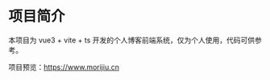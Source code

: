 <!--
 * @Author: zhengduo
 * @Date: 2023-01-18 09:51:34
 * @LastEditors: zhengduo
 * @LastEditTime: 2023-01-18 13:23:54
 * @Descripttion: 
-->
# 项目简介
本项目为 vue3 + vite + ts 开发的个人博客前端系统，仅为个人使用，代码可供参考。

项目预览：https://www.morijiu.cn
